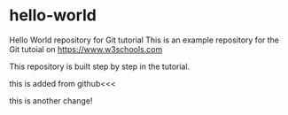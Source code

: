 # hello-world
Hello World repository for Git tutorial
This is an example repository for the Git tutoial on https://www.w3schools.com

This repository is built step by step in the tutorial.

this is added from github<<<

this is another change!
